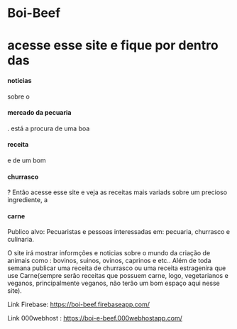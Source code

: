 ﻿# Boi-Beef
<h1>acesse esse site e fique por dentro das <h4>noticias</h4> sobre o <h4>mercado da pecuaria</h4>.
está a procura de uma boa <h4>receita</h4> e de um bom <h4>churrasco</h4>? Então acesse esse site e veja as receitas mais variads sobre um precioso ingrediente, a <h4>carne</h4></h1>

Publico alvo: Pecuaristas e pessoas interessadas em: pecuaria, churrasco e culinaria.

O site irá mostrar informções e noticias sobre o mundo da criação de animais como : bovinos, suinos, ovinos, caprinos e etc.. Além de toda 
semana publicar uma receita de churrasco ou uma receita estragenira que use Carne(sempre serão receitas que possuem carne, logo, 
vegetarianos e veganos, principalmente veganos, não terão um bom espaço aqui nesse site).

Link Firebase: https://boi-beef.firebaseapp.com/

Link 000webhost : https://boi-e-beef.000webhostapp.com/
